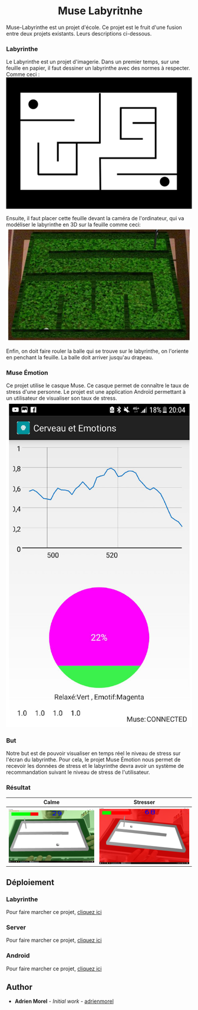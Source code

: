 <h1 align="center">
​    Muse Labyritnhe
</h1>



Muse-Labyrinthe est un projet d'école.
Ce projet est le fruit d'une fusion entre deux projets existants. Leurs descriptions ci-dessous.
### Labyrinthe
Le Labyrinthe est un projet d'imagerie. Dans un premier temps, sur une feuille en papier, il faut dessiner un labyrinthe avec des normes à respecter. Comme ceci :
![alt text](Labyrinthe_2D.png)

Ensuite, il faut placer cette feuille devant la caméra de l'ordinateur, qui va modéliser le labyrinthe en 3D sur la feuille comme ceci:
![alt text](Labyrinthe_3D.png)

Enfin, on doit faire rouler la balle qui se trouve sur le labyrinthe, on l'oriente en penchant la feuille. La balle doit arriver jusqu'au drapeau.

### Muse Émotion
Ce projet utilise le casque Muse. Ce casque permet de connaître le taux de stress d'une personne. Le projet est une application Androïd permettant à un utilisateur de visualiser son taux de stress.
![alt text](Screen_Muse.png)
### But
Notre but est de pouvoir visualiser en temps réel le niveau de stress sur l'écran du labyrinthe. Pour cela, le projet Muse Émotion nous permet de recevoir les données de stress et le labyrinthe devra avoir un système de recommandation suivant le niveau de stress de l'utilisateur. 


### Résultat

|            Calme            |            Stresser             |         
| :-------------------------: | :-------------------------: | 
| ![Screen0](Calme.png) | ![Screen1](Stresser.png) | 


## Déploiement

### Labyrinthe

Pour faire marcher ce projet,  [cliquez ici](https://github.com/adrienmorel/Muse-Labyrinthe/tree/master/Labyrinthe)

### Server

Pour faire marcher ce projet,  [cliquez ici](https://github.com/adrienmorel/Muse-Labyrinthe/tree/master/Muse%20Android)

### Android

Pour faire marcher ce projet,  [cliquez ici](https://github.com/adrienmorel/Muse-Labyrinthe/tree/master/Server)


## Author

- **Adrien Morel** - *Initial work* - [adrienmorel](https://github.com/adrienmorel)


